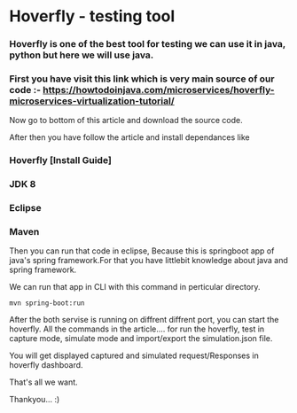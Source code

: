 # Hoverfly - testing tool 

### Hoverfly is one of the best tool for testing we can use it in java, python but here we will use java.

### First you have visit this link which is very main source of our code :- https://howtodoinjava.com/microservices/hoverfly-microservices-virtualization-tutorial/

Now go to bottom of this article and download the source code.

After then you have follow the article and install dependances like 

### Hoverfly [Install Guide]
### JDK 8
### Eclipse
### Maven

Then you can run that code in eclipse, Because this is springboot app of java's spring framework.For that you have littlebit knowledge about java and spring framework.

We can run that app in CLI with this command in perticular directory.

```
mvn spring-boot:run
```

After the both servise is running on diffrent diffrent port, you can start the hoverfly.
All the commands in the article.... for run the hoverfly, test in capture mode, simulate mode and import/export the simulation.json file. 

You will get displayed captured and simulated request/Responses in hoverfly dashboard.


That's all we want.



Thankyou...  :)
